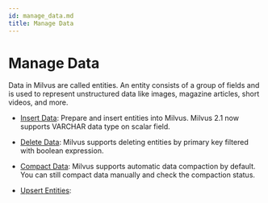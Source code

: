 ```yaml
---
id: manage_data.md
title: Manage Data
---
```


# Manage Data

Data in Milvus are called entities. An entity consists of a group of fields and is used to represent unstructured data like images, magazine articles, short videos, and more.

- [Insert Data](insert_data.md): Prepare and insert entities into Milvus. Milvus 2.1 now supports VARCHAR data type on scalar field.

- [Delete Data](delete_data.md): Milvus supports deleting entities by primary key filtered with boolean expression.

- [Compact Data](compact_data.md): Milvus supports automatic data compaction by default. You can still compact data manually and check the compaction status.

- [Upsert Entities](upsert_entities.md):